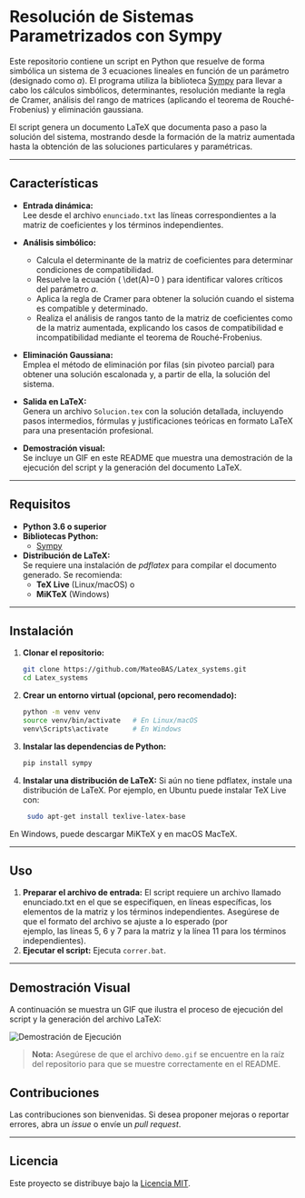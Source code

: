 # Resolución de Sistemas Parametrizados con Sympy

Este repositorio contiene un script en Python que resuelve de forma simbólica un sistema de 3 ecuaciones lineales en función de un parámetro (designado como *a*). El programa utiliza la biblioteca [Sympy](https://www.sympy.org/) para llevar a cabo los cálculos simbólicos, determinantes, resolución mediante la regla de Cramer, análisis del rango de matrices (aplicando el teorema de Rouché-Frobenius) y eliminación gaussiana.

El script genera un documento LaTeX que documenta paso a paso la solución del sistema, mostrando desde la formación de la matriz aumentada hasta la obtención de las soluciones particulares y paramétricas.

---

## Características

- **Entrada dinámica:**  
  Lee desde el archivo `enunciado.txt` las líneas correspondientes a la matriz de coeficientes y los términos independientes.
  
- **Análisis simbólico:**  
  - Calcula el determinante de la matriz de coeficientes para determinar condiciones de compatibilidad.
  - Resuelve la ecuación \( \det(A)=0 \) para identificar valores críticos del parámetro *a*.
  - Aplica la regla de Cramer para obtener la solución cuando el sistema es compatible y determinado.
  - Realiza el análisis de rangos tanto de la matriz de coeficientes como de la matriz aumentada, explicando los casos de compatibilidad e incompatibilidad mediante el teorema de Rouché-Frobenius.
  
- **Eliminación Gaussiana:**  
  Emplea el método de eliminación por filas (sin pivoteo parcial) para obtener una solución escalonada y, a partir de ella, la solución del sistema.
  
- **Salida en LaTeX:**  
  Genera un archivo `Solucion.tex` con la solución detallada, incluyendo pasos intermedios, fórmulas y justificaciones teóricas en formato LaTeX para una presentación profesional.
  
- **Demostración visual:**  
  Se incluye un GIF en este README que muestra una demostración de la ejecución del script y la generación del documento LaTeX.

---

## Requisitos

- **Python 3.6 o superior**
- **Bibliotecas Python:**  
  - [Sympy](https://www.sympy.org/)
- **Distribución de LaTeX:**  
  Se requiere una instalación de *pdflatex* para compilar el documento generado. Se recomienda:
  - **TeX Live** (Linux/macOS) o
  - **MiKTeX** (Windows)

---

## Instalación

1. **Clonar el repositorio:**

   ```bash
   git clone https://github.com/MateoBAS/Latex_systems.git
   cd Latex_systems
2. **Crear un entorno virtual (opcional, pero recomendado):**
   ```bash
   python -m venv venv
   source venv/bin/activate   # En Linux/macOS
   venv\Scripts\activate      # En Windows
3. **Instalar las dependencias de Python:**
   ```bash
   pip install sympy
4. **Instalar una distribución de LaTeX:**
   Si aún no tiene pdflatex, instale una distribución de LaTeX. Por ejemplo, en Ubuntu puede instalar TeX Live con:
   ```bash
    sudo apt-get install texlive-latex-base
  En Windows, puede descargar MiKTeX y en macOS MacTeX.

---

## Uso

1. **Preparar el archivo de entrada:**
   El script requiere un archivo llamado enunciado.txt en el que se especifiquen, en líneas específicas, los elementos de la matriz y los términos independientes. Asegúrese de que el formato del archivo se ajuste a lo esperado (por     
   ejemplo, las líneas 5, 6 y 7 para la matriz y la línea 11 para los términos independientes).
2. **Ejecutar el script:**
   Ejecuta `correr.bat`.

---

## Demostración Visual

A continuación se muestra un GIF que ilustra el proceso de ejecución del script y la generación del archivo LaTeX:

![Demostración de Ejecución](demo.gif)

> **Nota:** Asegúrese de que el archivo `demo.gif` se encuentre en la raíz del repositorio para que se muestre correctamente en el README.


## Contribuciones

Las contribuciones son bienvenidas. Si desea proponer mejoras o reportar errores, abra un *issue* o envíe un *pull request*.

---

## Licencia

Este proyecto se distribuye bajo la [Licencia MIT](LICENSE).


